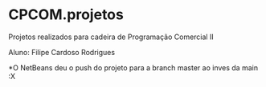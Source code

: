 # CPCOM.projetos
Projetos realizados para cadeira de Programação Comercial II 

Aluno: Filipe Cardoso Rodrigues

*O NetBeans deu o push do projeto para a branch master ao inves da main :X
